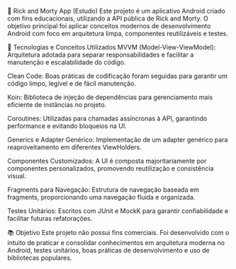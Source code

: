 📱 Rick and Morty App (Estudo)
Este projeto é um aplicativo Android criado com fins educacionais, utilizando a API pública de Rick and Morty. O objetivo principal foi aplicar conceitos modernos de desenvolvimento Android com foco em arquitetura limpa, componentes reutilizáveis e testes.

🔧 Tecnologias e Conceitos Utilizados
MVVM (Model-View-ViewModel): Arquitetura adotada para separar responsabilidades e facilitar a manutenção e escalabilidade do código.

Clean Code: Boas práticas de codificação foram seguidas para garantir um código limpo, legível e de fácil manutenção.

Koin: Biblioteca de injeção de dependências para gerenciamento mais eficiente de instâncias no projeto.

Coroutines: Utilizadas para chamadas assíncronas à API, garantindo performance e evitando bloqueios na UI.

Generics e Adapter Genérico: Implementação de um adapter genérico para reaproveitamento em diferentes ViewHolders.

Componentes Customizados: A UI é composta majoritariamente por componentes personalizados, promovendo reutilização e consistência visual.

Fragments para Navegação: Estrutura de navegação baseada em fragments, proporcionando uma navegação fluida e organizada.

Testes Unitários: Escritos com JUnit e MockK para garantir confiabilidade e facilitar futuras refatorações.

📚 Objetivo
Este projeto não possui fins comerciais. Foi desenvolvido com o intuito de praticar e consolidar conhecimentos em arquitetura moderna no Android, testes unitários, boas práticas de desenvolvimento e uso de bibliotecas populares.
